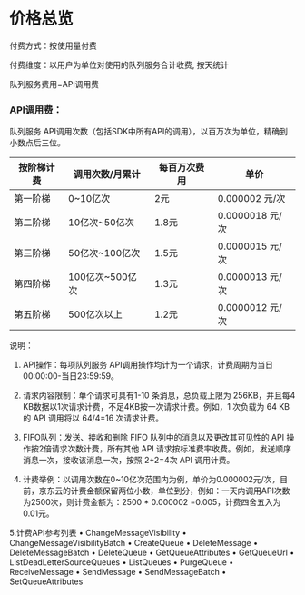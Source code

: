# 价格总览

付费方式：按使用量付费

付费维度：以用户为单位对使用的队列服务合计收费, 按天统计



队列服务费用=API调用费

### API调用费：

队列服务 API调用次数（包括SDK中所有API的调用），以百万次为单位，精确到小数点后三位。

| 按阶梯计费 | 调用次数/月累计 | 每百万次费用 | 单价 |
| ---------- | --------------- | ------------ |-----|
| 第一阶梯   | 0~10亿次        | 2元          | 0.000002 元/次 |
| 第二阶梯   | 10亿次~50亿次   | 1.8元        | 0.0000018 元/次  |
| 第三阶梯   | 50亿次~100亿次  | 1.5元        | 0.0000015 元/次  |
| 第四阶梯   | 100亿次~500亿次 | 1.3元        | 0.0000013 元/次  |
| 第五阶梯   | 500亿次以上     | 1.2元        | 0.0000012 元/次  |  

说明：

1. API操作：每项队列服务 API调用操作均计为一个请求，计费周期为当日00:00:00-当日23:59:59。

2. 请求内容限制：单个请求可具有1-10 条消息，总负载上限为 256KB，并且每4 KB数据以1次请求计费，不足4KB按一次请求计费。例如，1 次负载为 64 KB 的 API 调用将以 64/4=16 次请求计费。

3. FIFO队列：发送、接收和删除 FIFO 队列中的消息以及更改其可见性的 API 操作按2倍请求次数计费，所有其他 API 请求按标准费率收费。例如，发送顺序消息一次，接收该消息一次，按照 2+2=4次 API 调用计费。

4. 计费举例：以调用次数在0~10亿次范围内为例，单价为0.000002元/次，目前，京东云的计费金额保留两位小数，单位到分，例如：一天内调用API次数为2500次，则计费金额为：2500 * 0.000002 =0.005，计费四舍五入为0.01元。

5.计费API参考列表
•	ChangeMessageVisibility
•	ChangeMessageVisibilityBatch
•	CreateQueue
•	DeleteMessage
•	DeleteMessageBatch
•	DeleteQueue
•	GetQueueAttributes
•	GetQueueUrl
•	ListDeadLetterSourceQueues
•	ListQueues
•	PurgeQueue
•	ReceiveMessage
•	SendMessage
•	SendMessageBatch
•	SetQueueAttributes


